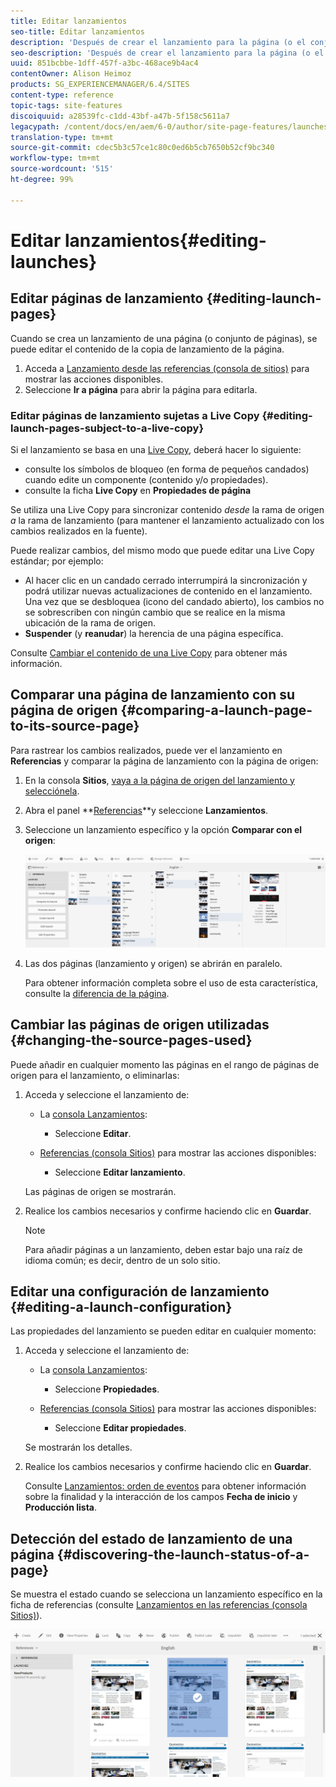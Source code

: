 ```yaml
---
title: Editar lanzamientos
seo-title: Editar lanzamientos
description: 'Después de crear el lanzamiento para la página (o el conjunto de páginas), se puede editar el contenido de la copia de inicio de las páginas. '
seo-description: 'Después de crear el lanzamiento para la página (o el conjunto de páginas), se puede editar el contenido de la copia de inicio de las páginas. '
uuid: 851bcbbe-1dff-457f-a3bc-468ace9b4ac4
contentOwner: Alison Heimoz
products: SG_EXPERIENCEMANAGER/6.4/SITES
content-type: reference
topic-tags: site-features
discoiquuid: a28539fc-c1dd-43bf-a47b-5f158c5611a7
legacypath: /content/docs/en/aem/6-0/author/site-page-features/launches
translation-type: tm+mt
source-git-commit: cdec5b3c57ce1c80c0ed6b5cb7650b52cf9bc340
workflow-type: tm+mt
source-wordcount: '515'
ht-degree: 99%

---
```



# Editar lanzamientos{#editing-launches}

## Editar páginas de lanzamiento {#editing-launch-pages}

Cuando se crea un lanzamiento de una página (o conjunto de páginas), se puede editar el contenido de la copia de lanzamiento de la página.

1. Acceda a [Lanzamiento desde las referencias (consola de sitios)](/help/sites-authoring/launches.md#launches-in-references-sites-console) para mostrar las acciones disponibles.
1. Seleccione **Ir a página** para abrir la página para editarla.

### Editar páginas de lanzamiento sujetas a Live Copy {#editing-launch-pages-subject-to-a-live-copy}

Si el lanzamiento se basa en una [Live Copy](/help/sites-administering/msm.md), deberá hacer lo siguiente:

* consulte los símbolos de bloqueo (en forma de pequeños candados) cuando edite un componente (contenido y/o propiedades).
* consulte la ficha **Live Copy** en **Propiedades de página**

Se utiliza una Live Copy para sincronizar contenido *desde* la rama de origen *a* la rama de lanzamiento (para mantener el lanzamiento actualizado con los cambios realizados en la fuente).

Puede realizar cambios, del mismo modo que puede editar una Live Copy estándar; por ejemplo:

* Al hacer clic en un candado cerrado interrumpirá la sincronización y podrá utilizar nuevas actualizaciones de contenido en el lanzamiento. Una vez que se desbloquea (icono del candado abierto), los cambios no se sobrescriben con ningún cambio que se realice en la misma ubicación de la rama de origen.
* **Suspender** (y **reanudar**) la herencia de una página específica.

Consulte [Cambiar el contenido de una Live Copy](/help/sites-administering/msm-livecopy.md#changing-live-copy-content) para obtener más información.

## Comparar una página de lanzamiento con su página de origen {#comparing-a-launch-page-to-its-source-page}

Para rastrear los cambios realizados, puede ver el lanzamiento en **Referencias** y comparar la página de lanzamiento con la página de origen:

1. En la consola **Sitios**, [vaya a la página de origen del lanzamiento y selecciónela](/help/sites-authoring/basic-handling.md#viewing-and-selecting-resources).
1. Abra el panel **[Referencias](/help/sites-authoring/basic-handling.md#references)**y seleccione **Lanzamientos**.
1. Seleccione un lanzamiento específico y la opción **Comparar con el origen**:

   ![chlimage_1-96](assets/chlimage_1-96.png)

1. Las dos páginas (lanzamiento y origen) se abrirán en paralelo.

   Para obtener información completa sobre el uso de esta característica, consulte la [diferencia de la página](/help/sites-authoring/page-diff.md).

## Cambiar las páginas de origen utilizadas {#changing-the-source-pages-used}

Puede añadir en cualquier momento las páginas en el rango de páginas de origen para el lanzamiento, o eliminarlas: 

1. Acceda y seleccione el lanzamiento de:

   * La [consola Lanzamientos](/help/sites-authoring/launches.md#the-launches-console):

      * Seleccione **Editar**.
   * [Referencias (consola Sitios)](/help/sites-authoring/launches.md#launches-in-references-sites-console) para mostrar las acciones disponibles:

      * Seleccione **Editar lanzamiento**. 

   Las páginas de origen se mostrarán.

1. Realice los cambios necesarios y confirme haciendo clic en **Guardar**.

   >[!NOTE]
   >
   >Para añadir páginas a un lanzamiento, deben estar bajo una raíz de idioma común; es decir, dentro de un solo sitio.

## Editar una configuración de lanzamiento {#editing-a-launch-configuration}

Las propiedades del lanzamiento se pueden editar en cualquier momento:

1. Acceda y seleccione el lanzamiento de:

   * La [consola Lanzamientos](/help/sites-authoring/launches.md#the-launches-console):

      * Seleccione **Propiedades**.
   * [Referencias (consola Sitios)](/help/sites-authoring/launches.md#launches-in-references-sites-console) para mostrar las acciones disponibles:

      * Seleccione **Editar propiedades**. 

   Se mostrarán los detalles.

1. Realice los cambios necesarios y confirme haciendo clic en **Guardar**.

   Consulte [Lanzamientos: orden de eventos](/help/sites-authoring/launches.md#launches-the-order-of-events) para obtener información sobre la finalidad y la interacción de los campos **Fecha de inicio** y **Producción lista**.

## Detección del estado de lanzamiento de una página {#discovering-the-launch-status-of-a-page}

Se muestra el estado cuando se selecciona un lanzamiento específico en la ficha de referencias (consulte [Lanzamientos en las referencias (consola Sitios)](/help/sites-authoring/launches.md#launches-in-references-sites-console)).

![chlimage_1-97](assets/chlimage_1-97.png)

